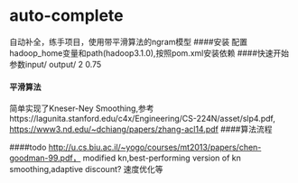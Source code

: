 # auto-complete
自动补全，练手项目，使用带平滑算法的ngram模型
####安装
配置hadoop_home变量和path(hadoop3.1.0),按照pom.xml安装依赖
####快速开始
参数input/ output/ 2 0.75
#### 平滑算法
简单实现了Kneser-Ney Smoothing,参考https://lagunita.stanford.edu/c4x/Engineering/CS-224N/asset/slp4.pdf,
https://www3.nd.edu/~dchiang/papers/zhang-acl14.pdf
####算法流程

####todo
http://u.cs.biu.ac.il/~yogo/courses/mt2013/papers/chen-goodman-99.pdf，
modified kn,best-performing version of kn smoothing,adaptive discount?
速度优化等